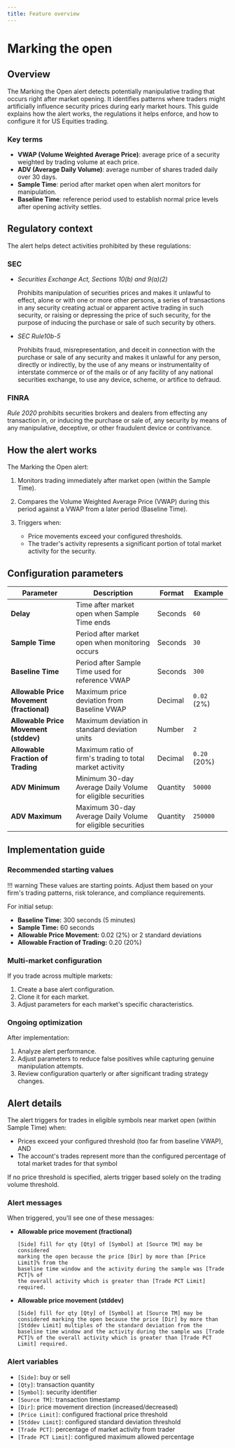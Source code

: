 ```yaml
---
title: Feature overview
---
```


# Marking the open

## Overview

The Marking the Open alert detects potentially manipulative trading that occurs right after market opening. 
It identifies patterns where traders might artificially influence security prices during early market hours.
This guide explains how the alert works, the regulations it helps enforce, and how to configure it for US Equities trading.

### Key terms

* **VWAP (Volume Weighted Average Price)**: average price of a security weighted by trading volume at each price.
* **ADV (Average Daily Volume)**: average number of shares traded daily over 30 days.
* **Sample Time**: period after market open when alert monitors for manipulation.
* **Baseline Time**: reference period used to establish normal price levels after opening activity settles.

## Regulatory context

The alert helps detect activities prohibited by these regulations:

### SEC

- _Securities Exchange Act, Sections 10(b) and 9(a)(2)_

    Prohibits manipulation of securities prices and makes it unlawful to effect, alone or with one or more other persons, a series of transactions in any security creating actual or apparent active trading in such security, or raising or depressing the price of such security, for the purpose of inducing the purchase or sale of such security by others.

- _SEC Rule10b-5_

    Prohibits fraud, misrepresentation, and deceit in connection with the purchase or sale of any security and makes it unlawful for any person, directly or indirectly, by the use of any means or instrumentality of interstate commerce or of the mails or of any facility of any national securities exchange, to use any device, scheme, or artifice to defraud.

### FINRA

_Rule 2020_ prohibits securities brokers and dealers from effecting any transaction in, or inducing the purchase or sale of, any security by means of any manipulative, deceptive, or other fraudulent device or contrivance.

## How the alert works

The Marking the Open alert:

1. Monitors trading immediately after market open (within the Sample Time).
2. Compares the Volume Weighted Average Price (VWAP) during this period against a VWAP from a later period (Baseline Time).
3. Triggers when:

    * Price movements exceed your configured thresholds.
    * The trader's activity represents a significant portion of total market activity for the security.

## Configuration parameters

| Parameter | Description | Format | Example |
|-----------|-------------|--------|---------|
| **Delay** | Time after market open when Sample Time ends | Seconds | `60` |
| **Sample Time** | Period after market open when monitoring occurs | Seconds | `30` |
| **Baseline Time** | Period after Sample Time used for reference VWAP | Seconds | `300` |
| **Allowable Price Movement (fractional)** | Maximum price deviation from Baseline VWAP | Decimal | `0.02` (2%) |
| **Allowable Price Movement (stddev)** | Maximum deviation in standard deviation units | Number | `2` |
| **Allowable Fraction of Trading** | Maximum ratio of firm's trading to total market activity | Decimal | `0.20` (20%) |
| **ADV Minimum** | Minimum 30-day Average Daily Volume for eligible securities | Quantity | `50000` |
| **ADV Maximum** | Maximum 30-day Average Daily Volume for eligible securities | Quantity | `250000` |

## Implementation guide

### Recommended starting values

!!! warning
    These values are starting points. Adjust them based on your firm's trading patterns, risk tolerance, and compliance requirements.

For initial setup:

* **Baseline Time:** 300 seconds (5 minutes)
* **Sample Time:** 60 seconds
* **Allowable Price Movement:** 0.02 (2%) or 2 standard deviations
* **Allowable Fraction of Trading:** 0.20 (20%)

### Multi-market configuration

If you trade across multiple markets:

1. Create a base alert configuration.
2. Clone it for each market.
3. Adjust parameters for each market's specific characteristics.

### Ongoing optimization

After implementation:

1. Analyze alert performance.
2. Adjust parameters to reduce false positives while capturing genuine manipulation attempts.
3. Review configuration quarterly or after significant trading strategy changes.

## Alert details

The alert triggers for trades in eligible symbols near market open (within Sample Time) when:

* Prices exceed your configured threshold (too far from baseline VWAP), AND
* The account's trades represent more than the configured percentage of total market trades for that symbol

If no price threshold is specified, alerts trigger based solely on the trading volume threshold.

### Alert messages

When triggered, you'll see one of these messages:

- **Allowable price movement (fractional)**

    ``` title="Alert text"
    [Side] fill for qty [Qty] of [Symbol] at [Source TM] may be considered
    marking the open because the price [Dir] by more than [Price Limit]% from the
    baseline time window and the activity during the sample was [Trade PCT]% of
    the overall activity which is greater than [Trade PCT Limit] required.
    ```

- **Allowable price movement (stddev)**

    ``` title="Alert text"
    [Side] fill for qty [Qty] of [Symbol] at [Source TM] may be considered marking the open because the price [Dir] by more than [Stddev Limit] multiples of the standard deviation from the baseline time window and the activity during the sample was [Trade PCT]% of the overall activity which is greater than [Trade PCT Limit] required.
    ```

### Alert variables

* `[Side]`: buy or sell
* `[Qty]`: transaction quantity
* `[Symbol]`: security identifier
* `[Source TM]`: transaction timestamp
* `[Dir]`: price movement direction (increased/decreased)
* `[Price Limit]`: configured fractional price threshold
* `[Stddev Limit]`: configured standard deviation threshold
* `[Trade PCT]`: percentage of market activity from trader
* `[Trade PCT Limit]`: configured maximum allowed percentage